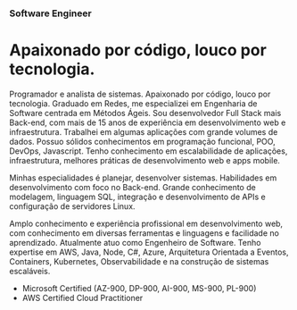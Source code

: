 ### Software Engineer
# Apaixonado por código, louco por tecnologia.

Programador e analista de sistemas. Apaixonado por código, louco por tecnologia. Graduado em Redes, me especializei em Engenharia de Software centrada em Métodos Ágeis. Sou desenvolvedor Full Stack mais Back-end, com mais de 15 anos de experiência em desenvolvimento web e infraestrutura. Trabalhei em algumas aplicações com grande volumes de dados. Possuo sólidos conhecimentos em programação funcional, POO, DevOps, Javascript. Tenho conhecimento em escalabilidade de aplicações, infraestrutura, melhores práticas de desenvolvimento web e apps mobile.

Minhas especialidades é planejar, desenvolver sistemas. Habilidades em desenvolvimento com foco no Back-end. Grande conhecimento de modelagem, linguagem SQL, integração e desenvolvimento de APIs e configuração de servidores Linux.

Amplo conhecimento e experiência profissional em desenvolvimento web, com conhecimento em diversas ferramentas e linguagens e facilidade no aprendizado. Atualmente atuo como Engenheiro de Software. Tenho expertise em AWS, Java, Node, C#, Azure, Arquitetura Orientada a Eventos, Containers, Kubernetes, Observabilidade e na construção de sistemas escaláveis.

- Microsoft Certified (AZ-900, DP-900, AI-900, MS-900, PL-900)
- AWS Certified Cloud Practitioner
